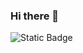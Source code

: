 ### Hi there 👋
![Static Badge](https://img.shields.io/badge/NaYeon_Chae?style=for-the-badge&logo=linkedin&labelColor=%230A66C2&color=%230A66C2)

<!--
**nychae/nychae** is a ✨ _special_ ✨ repository because its `README.md` (this file) appears on your GitHub profile.

Here are some ideas to get you started:

- 🔭 I’m currently working on ...
- 🌱 I’m currently learning ...
- 👯 I’m looking to collaborate on ...
- 🤔 I’m looking for help with ...
- 💬 Ask me about ...
- 📫 How to reach me: ...
- 😄 Pronouns: ...
- ⚡ Fun fact: ...
-->
